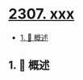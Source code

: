 # [2307. xxx](https://github.com/Tdahuyou/TNotes.leetcode/tree/main/notes/2307.%20xxx)

<!-- region:toc -->

- [1. 📝 概述](#1--概述)

<!-- endregion:toc -->

## 1. 📝 概述
